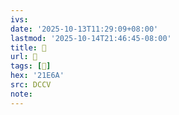 ```yaml
---
ivs:
date: '2025-10-13T11:29:09+08:00'
lastmod: '2025-10-14T21:46:45-08:00'
title: 󰠓
url: 󰠓
tags: [𡹪]
hex: '21E6A'
src: DCCV
note:
---
```

